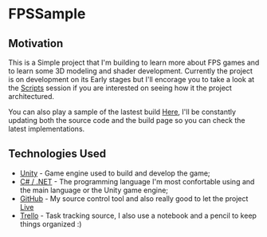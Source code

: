 # FPSSample

## Motivation
This is a Simple project that I'm building to learn more about FPS games and to learn some 3D modeling and shader development. Currently the project is on development on its Early stages but I'll encorage you to take a look at the [Scripts](./NotSoFarWest/Assets/Scripts) session if you are interested on seeing how it the project architectured.

You can also play a sample of the lastest build [Here](https://arthurobdfv.github.io/FPSSample), I'll be constantly updating both the source code and the build page so you can check the latest implementations.

## Technologies Used
* [Unity](https://unity.com/) - Game engine used to build and develop the game;
* [C# / .NET](https://docs.microsoft.com/en-us/dotnet/csharp/) - The programming language I'm most confortable using and the main language or the Unity game engine;
* [GitHub](https://github.com) - My source control tool and also really good to let the project [Live](https://arthurobdfv.github.io/FPSSample)
* [Trello](https://trello.com) - Task tracking source, I also use a notebook and a pencil to keep things organized :)
